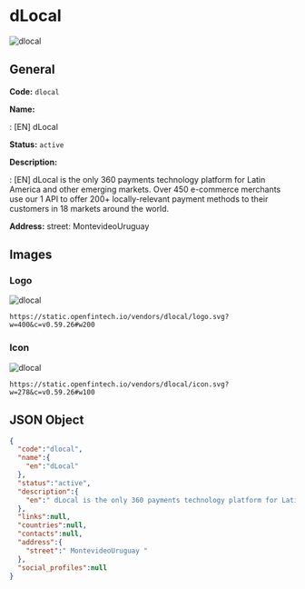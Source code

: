 
# dLocal 
![dlocal](https://static.openfintech.io/vendors/dlocal/logo.svg?w=400&c=v0.59.26#w200)  

## General 
 
**Code:** `dlocal` 
 
**Name:** 
 
:	[EN] dLocal 
 
**Status:** `active` 
 
**Description:** 
 
: [EN]  dLocal is the only 360 payments technology platform for Latin America and other emerging markets. Over 450 e-commerce merchants use our 1 API to offer 200+ locally-relevant payment methods to their customers in 18 markets around the world.  
 
**Address:** 
street:  MontevideoUruguay  

## Images 

### Logo 
 
![dlocal](https://static.openfintech.io/vendors/dlocal/logo.svg?w=400&c=v0.59.26#w200)  

```
https://static.openfintech.io/vendors/dlocal/logo.svg?w=400&c=v0.59.26#w200
```  

### Icon 
 
![dlocal](https://static.openfintech.io/vendors/dlocal/icon.svg?w=278&c=v0.59.26#w100)  

```
https://static.openfintech.io/vendors/dlocal/icon.svg?w=278&c=v0.59.26#w100
```  

## JSON Object 

```json
{
  "code":"dlocal",
  "name":{
    "en":"dLocal"
  },
  "status":"active",
  "description":{
    "en":" dLocal is the only 360 payments technology platform for Latin America and other emerging markets. Over 450 e-commerce merchants use our 1 API to offer 200+ locally-relevant payment methods to their customers in 18 markets around the world. "
  },
  "links":null,
  "countries":null,
  "contacts":null,
  "address":{
    "street":" MontevideoUruguay "
  },
  "social_profiles":null
}
```  
